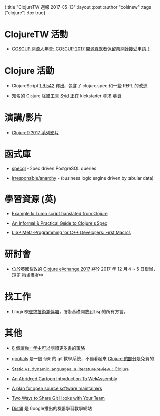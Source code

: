 {:title "ClojureTW 週報 2017-05-13"
:layout :post
:author "coldnew"
:tags  ["clojure"]
:toc true}

# ClojureTW 活動

* [COSCUP 開源人年會: COSCUP 2017 開源貢獻者保留票開始接受申請！](http://blog.coscup.org/2017/05/coscup-2017.html)

# Clojure 活動

* ClojureScript [1.9.542](https://groups.google.com/forum/#!msg/clojurescript/xt_wS-FicwA/uXLyEMlKAAAJ) 釋出，包含了 clojure.spec 和一些 REPL 的改進

* 知名的 Clojure 除錯工具 [Syid](https://bpiel.github.io/sayid/) 正在 kickstarter 尋求 [募資](https://www.kickstarter.com/projects/1269641244/sayid-pro-transparency-for-clojure-production-envi)

# 演講/影片

* [ClojureD 2017 系列影片](https://www.youtube.com/playlist?list=PLaSn8eiZ631kZfUdLuWGBRP-jAbPxWrDi)

# 函式庫

* [specql](https://www.reddit.com/r/Clojure/comments/6a90h0/specql_spec_driven_postgresql_queries/) - Spec driven PostgreSQL queries

* [irresponsible/anarchy](https://groups.google.com/forum/#!msg/clojure/Niw8PbtGtFQ/w7bH3tGPAgAJ) - (business logic engine driven by tabular data)

# 學習資源 (英)

* [Example fo Lumo script translated from Clojure](https://gist.github.com/yogthos/d9d2324016f62d151c9843bdac3c0f23#file-gallery-cljs)

* [An Informal & Practical Guide to Clojure's Spec](http://www.bradcypert.com/an-informal-guide-to-clojure-spec/)

* [LISP Meta-Programming for C++ Developers: First Macros](https://deque.blog/2017/05/09/lisp-meta-programming-for-c-developers-first-macros/)

# 研討會

* 位於英國倫敦的 [Clojure eXchange 2017](https://skillsmatter.com/conferences/8783-clojure-exchange-2017#get_involved) 將於 2017 年 12 月 4 ~ 5 日舉辦，現正
[徵求講者中](https://skillsmatter.com/conferences/8783-clojure-exchange-2017#get_involved)

# 找工作

* Libgirl來[徵求技術夥伴囉](https://docs.google.com/document/d/1Dib9kh_ZZVb5D5luxm-WyXcOGkcNFjfTwTT9spAgdlc/edit)，技術基礎開放到Lisp的所有方言。

# 其他

* [8 個讓你一年中可以閱讀更多書的策略](https://softnshare.wordpress.com/2017/05/09/note8waystoreadmorebooks/)

* [girotials](https://gitorials.com/) 是一個 `付費` 的 git 教學系統，不過看起來 [Clojure 的部分](https://gitorials.com/id/1/)是免費的

* [Static vs. dynamic languages: a literature review：Clojure](https://www.reddit.com/r/Clojure/comments/6alovy/static_vs_dynamic_languages_a_literature_review/)

* [An Abridged Cartoon Introduction To WebAssembly](https://www.smashingmagazine.com/2017/05/abridged-cartoon-introduction-webassembly/)

* [A plan for open source software maintainers](http://www.daemonology.net/blog/2017-05-11-plan-for-foss-maintainers.html)

* [Two Ways to Share Git Hooks with Your Team](https://www.viget.com/articles/two-ways-to-share-git-hooks-with-your-team)

* [Distill](http://distill.pub/) 是 Google推出的機器學習教學網站